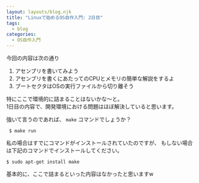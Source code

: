 ```yaml
---
layout: layouts/blog.njk
title: "Linuxで始めるOS自作入門: 2日目"
tags:
  - blog
categories:
  - OS自作入門
---
```


今回の内容は次の通り

1. アセンブリを書いてみよう
1. アセンブリを書くにあたってのCPUとメモリの簡単な解説をするよ
1. ブートセクタはOSの実行ファイルから切り離そう

特にここで環境的に詰まることはないかな〜と。  
1日目の内容で、開発環境における問題はほぼ解決していると思います。

強いて言うのであれば、 `make` コマンドでしょうか？  


```shell
 $ make run
```

私の場合はすでにコマンドがインストールされていたのですが、
もしない場合は下記のコマンドでインストールしてください。

```shell
$ sudo apt-get install make
```

基本的に、ここで詰まるといった内容はなかったと思いますw
